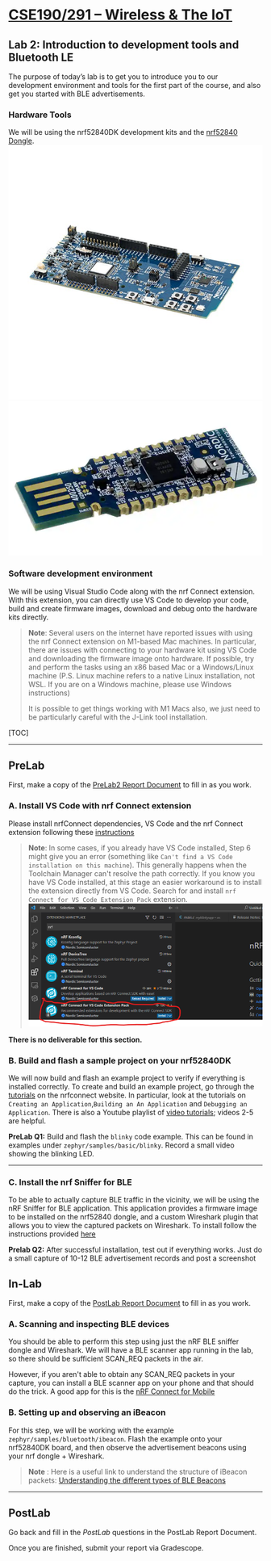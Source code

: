 # [CSE190/291 – Wireless & The IoT](../labs.html)

## Lab 2: Introduction to development tools and Bluetooth LE

The purpose of today’s lab is to get you to introduce you to our development environment and tools for the first part of the course, and also get you started with BLE advertisements. 


<p>
<div class="row flex-nowrap no-gutters">
<div class="col-lg-6 col-xs-12">
<h3>Hardware Tools</h3>
We will be using the
<a href"https://www.nordicsemi.com/Products/Development-hardware/nrf52840-dk">nrf52840DK</a>
development kits and the
<a href="https://www.nordicsemi.com/Products/Development-hardware/nrf52840-dongle">nrf52840 Dongle</a>.
</div>
<div class="col-lg-3 col-xs-6">
<img class="img-fluid" src="MFG_NRF52840-DK.jpg" alt="Picture of nrf52840dk" />
</div>
<div class="col-lg-3 col-xs-6">
<img class="img-fluid" src="nrf52840dongle.png" alt="Picture of nrf52840 dongle" />
</div>
</div>
</p>

<!--
[<img src="MFG_NRF52840-DK.jpg" alt="nrf52840DK" title="nrf52840DK" width="300"/>](MFG_NRF52840-DK.jpg) [<img src="nrf52840dongle.png" alt="nrf52840 Dongle" title="nrf52840 Dongle" width="200"/>](nrf52840dongle.png)
-->
<!---![nrf52840DK](MFG_NRF52840-DK.jpg) ![nrf52840 Dongle](nrf52840dongle.png)--->

### Software development environment

We will be using Visual Studio Code along with the nrf Connect extension. With this extension, you can directly use VS Code to develop your code, build and create firmware images, download and debug onto the hardware kits directly.

>__Note__: Several users on the internet have reported issues with using the nrf Connect extension on M1-based Mac machines. 
>In particular, there are issues with connecting to your hardware kit using VS Code and downloading the firmware image onto hardware. 
>If possible, try and perform the tasks using an x86 based Mac or a Windows/Linux machine (P.S. Linux machine refers to a native Linux installation, not WSL. If you are on a Windows machine, please use Windows instructions)
>
>It is possible to get things working with M1 Macs also, we just need to be particularly careful with the J-Link tool installation.

[TOC]

---

## PreLab

First, make a copy of the [PreLab2 Report Document][prelab2] to fill in as you work.

### A. Install VS Code with nrf Connect extension

Please install nrfConnect dependencies, VS Code and the nrf Connect extension following these [instructions](https://nrfconnect.github.io/vscode-nrf-connect/connect/install.html)

>__Note__: In some cases, if you already have VS Code installed, Step 6 might give you an error (something like `Can't find a VS Code installation on this machine`).
>This generally happens when the Toolchain Manager can't resolve the path correctly.
>If you know you have VS Code installed, at this stage an easier workaround is to install the extension directly from VS Code.
>Search for and install `nrf Connect for VS Code Extension Pack` extension.
> ![nrf Connect extension](vscodenrfconnect.png)

__There is no deliverable for this section.__


### B. Build and flash a sample project on your nrf52840DK

We will now build and flash an example project to verify if everything is installed correctly.
To create and build an example project, go through the [tutorials](https://nrfconnect.github.io/vscode-nrf-connect/connect/create_app.html) on the nrfconnect website.
In particular, look at the tutorials on `Creating an Application`,`Building an An Application` and `Debugging an Application`.
There is also a Youtube playlist of [video tutorials](https://youtube.com/playlist?list=PLx\_tBuQ\_KSqEt7NK-H7Lu78lT2OijwIMl); videos 2-5 are helpful.

**PreLab Q1:** Build and flash the `blinky` code example. This can be found in examples under `zephyr/samples/basic/blinky`. Record a small video showing the blinking LED.

---

### C. Install the nrf Sniffer for BLE

To be able to actually capture BLE traffic in the vicinity, we will be using the nRF Sniffer for BLE application. 
This application provides a firmware image to be installed on the nrf52840 dongle, and a custom Wireshark plugin that allows you to view the captured packets on Wireshark.
To install follow the instructions provided [here](https://infocenter.nordicsemi.com/index.jsp?topic=%2Fug_sniffer_ble%2FUG%2Fsniffer_ble%2Finstalling_sniffer.html)

**Prelab Q2:** After successful installation, test out if everything works. Just do a small capture of 10-12 BLE advertisement records and post a screenshot

## In-Lab

First, make a copy of the [PostLab Report Document][postlab2] to fill in as you work.

### A. Scanning and inspecting BLE devices
You should be able to perform this step using just the nRF BLE sniffer dongle and Wireshark.
We will have a BLE scanner app running in the lab, so there should be sufficient SCAN_REQ packets in the air. 

However, if you aren't able to obtain any SCAN_REQ packets in your capture, you can install a BLE scanner app on your phone and that should do the trick.
A good app for this is the [nRF Connect for Mobile](https://www.nordicsemi.com/Products/Development-tools/nrf-connect-for-mobile)

### B. Setting up and observing an iBeacon
For this step, we will be working with the example `zephyr/samples/bluetooth/ibeacon`.
Flash the example onto your nrf52840DK board, and then observe the advertisement beacons using your nrf dongle + Wireshark.

>__Note__ : Here is a useful link to understand the structure of iBeacon packets: [Understanding the different types of BLE Beacons](https://os.mbed.com/blog/entry/BLE-Beacons-URIBeacon-AltBeacons-iBeacon/)
---


## PostLab

Go back and fill in the _PostLab_ questions in the PostLab Report Document.

Once you are finished, submit your report via Gradescope.



[prelab2]: https://docs.google.com/document/d/1GwASNkFf3NoTHxEESIj67JKY-2ZoKp1NOc31knZwKck/
[postlab2]: https://docs.google.com/document/d/1TYY20_l-u9JvsW6Q8QEX1loZm4BFpQMLVlvIyxBv8t4/
[wiresharkSaveDirections]: https://www.wireshark.org/docs/wsug_html_chunked/ChIOSaveSection.html
[politeWifi]: http://web.cs.ucla.edu/~omid/Papers/Hotnets20b.pdf
